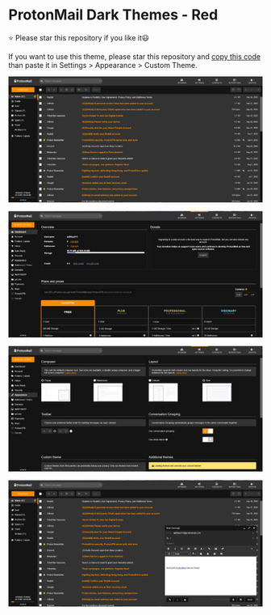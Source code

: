 # ProtonMail Dark Themes - Red
⭐ Please star this repository if you like it😃

If you want to use this theme, please star this repository and [copy this code]() than paste it in Settings > Appearance > Custom Theme.


<p align="center"><img src="https://raw.githubusercontent.com/alekexe/ProtonMail-Dark-Themes/master/orange-protonmail-dark-theme/preview-images/preview.png"><br></p>
<p align="center"><img src="https://raw.githubusercontent.com/alekexe/ProtonMail-Dark-Themes/master/orange-protonmail-dark-theme/preview-images/preview1.png"><br></p>
<p align="center"><img src="https://raw.githubusercontent.com/alekexe/ProtonMail-Dark-Themes/master/orange-protonmail-dark-theme/preview-images/preview2.png"><br></p>
<p align="center"><img src="https://raw.githubusercontent.com/alekexe/ProtonMail-Dark-Themes/master/orange-protonmail-dark-theme/preview-images/preview3.png"><br></p>
